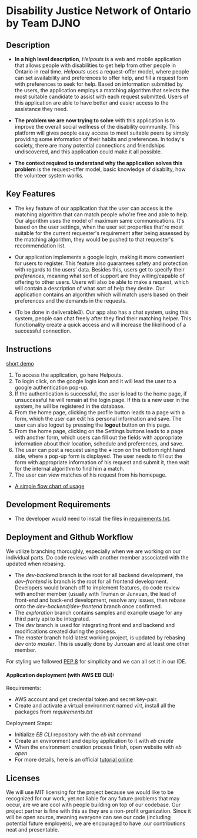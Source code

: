 # Disability Justice Network of Ontario by Team DJNO

## Description

- **In a high level description**, _Helpouts_ is a web and mobile application that allows people with disabilities to get help from other people in Ontario in real time. _Helpouts_ uses a request-offer model, where people can set availability and preferences to offer help, and fill a request form with preferences to seek for help. Based on information submitted by the users, the application employs a matching algorithm that selects the most suitable candidate to assist with each request submitted. Users of this application are able to have better and easier access to the assistance they need.


- **The problem we are now trying to solve** with this application is to improve the overall social wellness of the disability community. This platform will gives people easy access to meet suitable peers by simply providing some information of their habits and preferences. In today's society, there are many potential connections and friendships undiscovered, and this application could make it all possible.

- **The context required to understand why the application solves this problem** is the request-offer model, basic knowledge of disabilty, how the volunteer system works.

## Key Features

- The key feature of our application that the user can access is the matching algorithm that can match people who're free and able to help. Our algorithm uses the model of maximum same communications. It's based on the user settings, when the user set properties that're most suitable for the current requester's requirement after being assessed by the matching algorithm, they would be pushed to that requester's recommendation list.

- Our application implements a google login, making it more convenient for users to register. This feature also guarantees safety and protection with regards to the users’ data. Besides this, users get to specify their _preferences_, meaning what sort of support are they willing/capable of offering to other users. Users will also be able to make a request, which will contain a description of what sort of help they desire. Our application contains an algorithm which will match users based on their preferences and the demands in the requests.

- (To be done in deliverable3). Our app also has a chat system, using this system, people can chat freely after they find their matching helper. This functionality create a quick access and will increase the likelihood of a successful connection.

## Instructions

[short demo](https://streamable.com/7ckmq)
1) To access the application, go here Helpouts.
2) To login click, on the google login icon and it will lead the user to a google authentication pop-up.
3)	If the authentication is successful, the user is lead to the home page, if unsuccessful he will remain at the login page. If this is a new user in the system, he will be registered in the database.
4)	From the home page, clicking the profile button leads to a page with a form, which the user can edit his personal information and save. The user can also logout by pressing the __logout__ button on this page.
5)	From the home page, clicking on the Settings buttons leads to a page with another form, which users can fill out the fields with appropriate information about their location, schedule and preferences, and save.
6)	The user can post a request using the **+** icon on the bottom right hand side, where a pop-up form is displayed. The user needs to fill out the form with appropriate information of his request and submit it, then wait for the internal algorithm to find him a match.
7)  The user can view matches of his request from his homepage. 
- [A simple flow chart of usage](https://drive.google.com/file/d/1hJMwSYwBMfhrg_YZIf8n2Rj9pvBhni62/view?fbclid)

## Development Requirements

- The developer would need to install the files in [requirements.txt](https://github.com/csc301-winter-2020/team-project-14-djno/blob/master/backend/requirements.txt).

## Deployment and Github Workflow
We utilize branching thoroughly, especially when we are working on our individual parts. Do code reviews with another member associated with the updated when rebasing.
- The *dev-backend* branch is the root for all backend development, the *dev-frontend* is branch is the root for all frontend development. Developers would branch off to implement features, do code review with another member (usually with Truman or Junxuan, the lead of front-end and back-end development, resolve any issues, then rebase onto the *dev-backend/dev-frontend* branch once confirmed.
- The *exploration* branch contains samples and example usage for any third party api to be integrated.
- The *dev* branch is used for integrating front end and backend and modifications created during the process.
- The *master* branch hold latest working project, is updated by rebasing *dev* onto *master*. This is usually done by Junxuan and at least one other member.

For styling we followed [PEP 8](https://www.python.org/dev/peps/pep-0008/) for simplicity and we can all set it in our IDE.

#### Application deployment (with AWS EB CLI):

Requirements:
- AWS account and get credential token and secret key-pair.
- Create and activate a virtual environment named *virt*, install all the packages from *requirements.txt*

Deployment Steps: 
- Initialize *EB CLI* repository with the *eb init* command
- Create an environment and deploy  application to it with *eb create*
- When the environment creation process finish, open website with *eb open*
- For more details, here is an official [tutorial online](https://docs.aws.amazon.com/elasticbeanstalk/latest/dg/create-deploy-python-flask.html)

## Licenses

We will use MIT licensing for the project because we would like to be recognized for our work, yet not liable for any future problems that may occur, are we are cool with people building on top of our codebase. Our project partner is fine with this as they are a non-profit organization. Since it will be open source, meaning everyone can see our code (including potential future employers), we are encouraged to have .our contributions neat and presentable.
